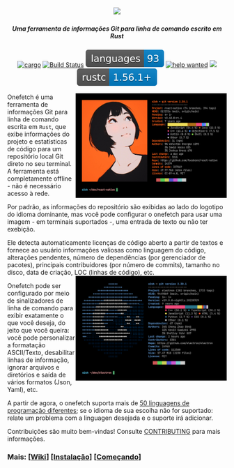 <h3 align="center"><img src="assets/onefetch.svg" height="130px"></h3>

<h5 align="center"> Uma ferramenta de informações Git para linha de comando escrito em Rust </h5>

<p align="center">
	<a href="https://crates.io/crates/onefetch"><img src="https://img.shields.io/crates/v/onefetch.svg" alt="cargo"></a>
	<a href="https://github.com/o2sh/onefetch/actions"><img src="https://github.com/o2sh/onefetch/workflows/CI/badge.svg" alt="Build Status"></a>
  <a href="https://onefetch.dev"><img src="assets/language-badge.svg"></a>
	<a href="https://github.com/o2sh/onefetch/issues?q=is%3Aissue+is%3Aopen+label%3A%22help+wanted%22"><img src="https://img.shields.io/github/issues/o2sh/onefetch/help%20wanted?color=green" alt="help wanted"></a>
	<a href="./LICENSE.md"><img src="https://img.shields.io/badge/license-MIT-blue.svg"></a>
	<img src="assets/msrv-badge.svg">
</p>

<img src="assets/screenshot-1.png" align="right" height="240px">

Onefetch é uma ferramenta de informações Git para linha de comando escrita em `Rust`, que exibe informações do projeto e estatísticas de código para um repositório local Git direto no seu terminal. A ferramenta está completamente offline - não é necessário acesso à rede.

Por padrão, as informações do repositório são exibidas ao lado do logotipo do idioma dominante, mas você pode configurar o onefetch para usar uma imagem - em terminais suportados -, uma entrada de texto ou não ter exebição.

Ele detecta automaticamente licenças de código aberto a partir de textos e fornece ao usuário informações valiosas como linguagem do código, alterações pendentes, número de dependências (por gerenciador de pacotes), principais contribuidores (por número de commits), tamanho no disco, data de criação, LOC (linhas de código), etc.
<img src="assets/screenshot-2.png" align="right" height="240px">

Onefetch pode ser configurado por meio de sinalizadores de linha de comando para exibir exatamente o que você deseja, do jeito que você queira: você pode personalizar a formatação ASCII/Texto, desabilitar linhas de informação, ignorar arquivos e diretórios e saída de vários formatos (Json, Yaml), etc.

A partir de agora, o onefetch suporta mais de [50 linguagens de programação diferentes](https://onefetch.dev); se o idioma de sua escolha não for suportado: relate um problema com a linguagen desejada e o suporte irá adicionar.

Contribuições são muito bem-vindas! Consulte [CONTRIBUTING](CONTRIBUTING.md) para mais informações.

### Mais: \[[Wiki](https://github.com/o2sh/onefetch/wiki)\] \[[Instalação](https://github.com/o2sh/onefetch/wiki/Installation)\] \[[Começando](https://github.com/o2sh/onefetch/wiki/getting-started)\]
